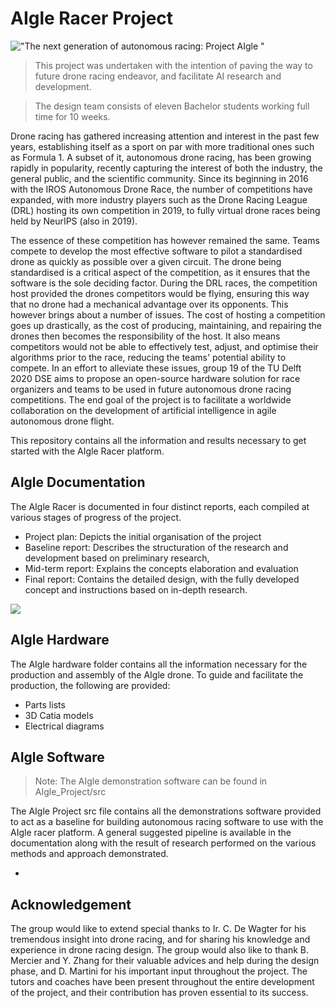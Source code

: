# AIgle Racer Project

!["The next generation of autonomous racing: Project AIgle "](https://github.com/vguillet/AIgle_Racer/blob/master/AIgle_Hardware/Hardware_renders/DoorHighres.jpg)

> This project was undertaken with the intention of paving the way to future drone racing endeavor, and facilitate AI research and development.

> The design team consists of eleven Bachelor students working full time for 10 weeks. 

Drone racing has gathered increasing attention and interest in the past few years, establishing itself as a sport on par with more traditional ones such as Formula 1. A subset of it, autonomous drone racing, has been growing rapidly in popularity, recently capturing the interest of both the industry, the general public, and the scientific community. Since its beginning in 2016 with the IROS Autonomous Drone Race, the number of competitions have expanded, with more industry players such as the Drone Racing League (DRL) hosting its own competition in 2019, to fully virtual drone races being held by NeurIPS (also in 2019). 

The essence of these competition has however remained the same. Teams compete to develop the most effective software to pilot a standardised drone as quickly as possible over a given circuit. The drone being standardised is a critical aspect of the competition, as it ensures that the software is the sole deciding factor. During the DRL races, the competition host provided the drones competitors would be flying, ensuring this way that no drone had a mechanical advantage over its opponents. This however brings about a number of issues. The cost of hosting a competition goes up drastically, as the cost of producing, maintaining, and repairing the drones then becomes the responsibility of the host. It also means competitors would not be able to effectively test, adjust, and optimise their algorithms prior to the race, reducing the teams' potential ability to compete. In an effort to alleviate these issues, group 19 of the TU Delft 2020 DSE aims to propose an open-source hardware solution for race organizers and teams to be used in future autonomous drone racing competitions. The end goal of the project is to facilitate a worldwide collaboration on the development of artificial intelligence in agile autonomous drone flight. 

This repository contains all the information and results necessary to get started with the AIgle Racer platform. 

## AIgle Documentation

The AIgle Racer is documented in four distinct reports, each compiled at various stages of progress of the project.
  - Project plan: Depicts the initial organisation of the project
  - Baseline report: Describes the structuration of the research and development based on preliminary research,
  - Mid-term report: Explains the concepts elaboration and evaluation
  - Final report: Contains the detailed design, with the fully developed concept and instructions based on in-depth research.

![](https://github.com/vguillet/AIgle_Racer/blob/master/Misc/Documentation_band.JPG)

## AIgle Hardware
The AIgle hardware folder contains all the information necessary for the production and assembly of the AIgle drone. To guide and facilitate the production, the following are provided:
  - Parts lists
  - 3D Catia models
  - Electrical diagrams

## AIgle Software
> Note: The AIgle demonstration software can be found in AIgle_Project/src

The AIgle Project src file contains all the demonstrations software provided to act as a baseline for building autonomous racing software to use with the AIgle racer platform. A general suggested pipeline is available in the documentation along with the result of research performed on the various methods and approach demonstrated.

  - 


## Acknowledgement
The group would like to extend special thanks to Ir. C. De Wagter for his tremendous insight into drone racing, and for sharing his knowledge and experience in drone racing design. The group would also like to thank B. Mercier and Y. Zhang for their valuable advices and help during the design phase, and D. Martini for his important input throughout the project. The tutors and coaches have been present throughout the entire development of the project, and their contribution has proven essential to its success. 


